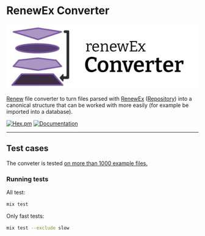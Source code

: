 # RenewEx Converter

![RenewEx](./guides/images/logo.png)

[Renew](http://renew.de/) file converter to turn files parsed with [RenewEx](https://hexdocs.pm/renewex/) ([Repository](https://github.com/laszlokorte/renewex/)) into a canonical structure that can be worked with more easily (for example be imported into a database). 

[![Hex.pm](https://img.shields.io/hexpm/v/renewex_converter.svg)](https://hex.pm/packages/renewex_converter) [![Documentation](https://img.shields.io/badge/documentation-gray)](https://hexdocs.pm/renewex_converter/)

---

## Test cases

The conveter is tested [on more than 1000 example files.](https://github.com/laszlokorte/renewex/test/fixtures/valid_files)

### Running tests

All test:
```sh
mix test
```

Only fast tests:
```sh
mix test --exclude slow
```
